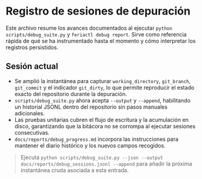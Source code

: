 # Registro de sesiones de depuración

Este archivo resume los avances documentados al ejecutar `python scripts/debug_suite.py`
y `feriactl debug report`. Sirve como referencia rápida de qué se ha instrumentado
hasta el momento y cómo interpretar los registros persistidos.

## Sesión actual

- Se amplió la instantánea para capturar `working_directory`, `git_branch`,
  `git_commit` y el indicador `git_dirty`, lo que permite reproducir el estado
  exacto del repositorio durante la depuración.
- `scripts/debug_suite.py` ahora acepta `--output` y `--append`, habilitando un
  historial JSONL dentro del repositorio sin pasos manuales adicionales.
- Las pruebas unitarias cubren el flujo de escritura y la acumulación en disco,
  garantizando que la bitácora no se corrompa al ejecutar sesiones consecutivas.
- `docs/reports/debug_progress.md` incorpora las instrucciones para mantener el
  diario histórico y los nuevos campos recogidos.

> Ejecuta `python scripts/debug_suite.py --json --output docs/reports/debug_sessions.jsonl --append`
> para añadir la próxima instantánea cruda asociada a esta entrada.
